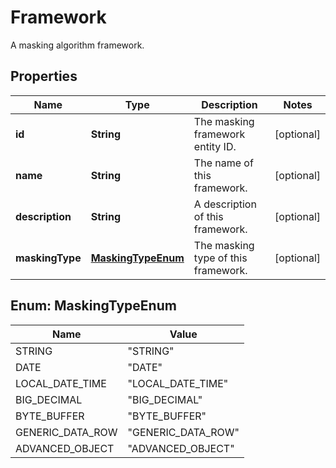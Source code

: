 

# Framework

A masking algorithm framework.

## Properties

Name | Type | Description | Notes
------------ | ------------- | ------------- | -------------
**id** | **String** | The masking framework entity ID. |  [optional]
**name** | **String** | The name of this framework. |  [optional]
**description** | **String** | A description of this framework. |  [optional]
**maskingType** | [**MaskingTypeEnum**](#MaskingTypeEnum) | The masking type of this framework. |  [optional]



## Enum: MaskingTypeEnum

Name | Value
---- | -----
STRING | &quot;STRING&quot;
DATE | &quot;DATE&quot;
LOCAL_DATE_TIME | &quot;LOCAL_DATE_TIME&quot;
BIG_DECIMAL | &quot;BIG_DECIMAL&quot;
BYTE_BUFFER | &quot;BYTE_BUFFER&quot;
GENERIC_DATA_ROW | &quot;GENERIC_DATA_ROW&quot;
ADVANCED_OBJECT | &quot;ADVANCED_OBJECT&quot;



